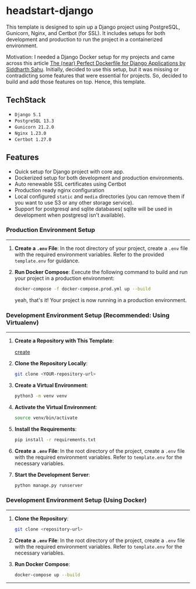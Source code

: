 # headstart-django

This template is designed to spin up a Django project using PostgreSQL, Gunicorn, Nginx, and Certbot (for SSL). It includes setups for both development and production  to run the project in a containerized environment.

Motivation: I needed a Django Docker setup for my projects and came across this article [The (near) Perfect Dockerfile for Django Applications by Siddharth Sahu](https://faun.pub/the-near-perfect-dockerfile-for-django-applications-8bc352a1e871). Initially, decided to use this setup, but it was missing or contradicting some features that were essential for projects. So, decided to build and add those features on top. Hence, this template.


## TechStack


- `Django 5.1`
- `PostgreSQL 13.3`
- `Gunicorn 21.2.0`
- `Nginx 1.23.0`
- `Certbot 1.27.0`
  
## Features

- Quick setup for Django project with core app.
- Dockerized setup for both development and production environments.
- Auto renewable SSL certificates using Certbot
- Production ready nginx configuration
- Local configured `static` and `media` directories (you can remove them if you want to use S3 or any other storage service).
- Support for postgresql and sqlite databases( sqlite will be used in development when postgresql isn't available).

### Production Environment Setup
___
1. **Create a `.env` File**: In the root directory of your project, create a `.env` file with the required environment variables. Refer to the provided `template.env` for guidance.

2. **Run Docker Compose**: Execute the following command to build and run your project in a production environment:

    ```bash
    docker-compose -f docker-compose.prod.yml up --build
    ```

    yeah, that's it! Your project is now running in a production environment.

### Development Environment Setup (Recommended: Using Virtualenv)
___

1. **Create a Repository with This Template**:

    [create](https://github.com/new?template_name=headstart-django&template_owner=alexdeathway)

2. **Clone the Repository Locally**:

    ```bash
    git clone <YOUR-repository-url>
    ``` 

3. **Create a Virtual Environment**:

    ```bash
    python3 -m venv venv
    ```

4. **Activate the Virtual Environment**:

    ```bash
    source venv/bin/activate
    ```

5. **Install the Requirements**:

    ```bash
    pip install -r requirements.txt
    ```

6. **Create a `.env` File**: In the root directory of the project, create a `.env` file with the required environment variables. Refer to `template.env` for the necessary variables.

7. **Start the Development Server**:

    ```bash
    python manage.py runserver
    ```

### Development Environment Setup (Using Docker)
___
1. **Clone the Repository**:

    ```bash
    git clone <repository-url>
    ```

2. **Create a `.env` File**: In the root directory of the project, create a `.env` file with the required environment variables. Refer to `template.env` for the necessary variables.

3. **Run Docker Compose**:

    ```bash
    docker-compose up --build
    ```

---

